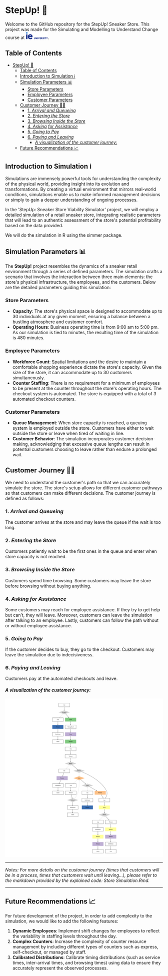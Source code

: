 # StepUp! 👟

Welcome to the GitHub repository for the StepUp! Sneaker Store. This project was made for the Simulating and Modelling to Understand Change course at  <img src='pictures/ie_university_logo.png' width='70'>.

## Table of Contents
<!-- TOC -->
* [StepUp! 👟](#stepup-)
  * [Table of Contents](#table-of-contents)
  * [Introduction to Simulation ℹ️](#introduction-to-simulation-ℹ)
  * [Simulation Parameters 📊](#simulation-parameters-)
    * [Store Parameters](#store-parameters)
    * [Employee Parameters](#employee-parameters)
    * [Customer Parameters](#customer-parameters)
  * [Customer Journey 🚶‍♂️](#customer-journey-)
    * [1. _Arrival and Queueing_](#1-arrival-and-queueing)
    * [2. _Entering the Store_](#2-entering-the-store)
    * [3. _Browsing Inside the Store_](#3-browsing-inside-the-store-)
    * [4. _Asking for Assistance_](#4-asking-for-assistance)
    * [5. _Going to Pay_](#5-going-to-pay)
    * [6. _Paying and Leaving_](#6-paying-and-leaving)
      * [_A visualization of the customer journey:_](#a-visualization-of-the-customer-journey)
  * [Future Recommendations 📈](#future-recommendations-)
<!-- TOC -->



## Introduction to Simulation ℹ️

Simulations are immensely powerful tools for understanding the complexity of the physical world, providing insight into its evolution and transformations. By creating a virtual environment that mirrors real-world conditions, simulations enable us to make informed management decisions or simply to gain a deeper understanding of ongoing processes.

In the 'StepUp: Sneaker Store Viability Simulator' project, we will employ a detailed simulation of a retail sneaker store, integrating realistic parameters that will lead to an authentic assessment of the store's potential profitability based on the data provided.

We will do the simulation in R using the simmer package. 


## Simulation Parameters 📊
The __StepUp!__ project resembles the dynamics of a sneaker retail environment through a series of defined parameters. The simulation crafts a scenario that involves the interaction between three main elements: the store's physical infrastructure, the employees, and the customers. Below are the detailed parameters guiding this simulation:

### Store Parameters
* **Capacity**: The store's physical space is designed to accommodate up to 30 individuals at any given moment, ensuring a balance between a bustling atmosphere and customer comfort. 
* **Operating Hours**: Business operating time is from 9:00 am to 5:00 pm. As our simulation is tied to minutes, the resulting time of the simulation is 480 minutes.

### Employee Parameters

* **Workforce Count**: Spatial limitations and the desire to maintain a comfortable shopping experience dictate the store's capacity. Given the size of the store, it can accommodate up to 30 customers simultaneously.
* **Counter Staffing**: There is no requirement for a minimum of employees to be present at the counter throughout the store's operating hours. The checkout system is automated. The store is equipped with a total of 3 automated checkout counters.

### Customer Parameters
* **Queue Management**: When store capacity is reached, a queuing system is employed outside the store. Customers have either to wait outside the store or leave when tired of waiting in line. 
* **Customer Behavior**: The simulation incorporates customer decision-making, acknowledging that excessive queue lengths can result in potential customers choosing to leave rather than endure a prolonged wait.


## Customer Journey 🚶‍♂️
We need to understand the customer's path so that we can accurately simulate the store. The store's setup allows for different customer pathways so that customers can make different decisions. The customer journey is defined as follows:

### 1. _Arrival and Queueing_
The customer arrives at the store and may leave the queue if the wait is too long.
### 2. _Entering the Store_
Customers patiently wait to be the first ones in the queue and enter when store capacity is not reached.
### 3. _Browsing Inside the Store_ 
Customers spend time browsing. Some customers may leave the store before browsing without buying anything.
### 4. _Asking for Assistance_
Some customers may reach for employee assistance. If they try to get help but can’t, they will leave. Moreover, customers can leave the simulation after talking to an employee. Lastly, customers can follow the path without or without employee assistance. 
### 5. _Going to Pay_
If the customer decides to buy, they go to the checkout. Customers may leave the simulation due to indecisiveness. 
### 6. _Paying and Leaving_
Customers pay at the automated checkouts and leave.

#### _A visualization of the customer journey:_
![Customer Flow](pictures/Customer_Flow.png)

---
_Notes: For more details on the customer journey (times that customers will be in a process, times that customers wait until leaving…), please refer to the markdown provided by the explained code: Store Simulation.Rmd._
___

## Future Recommendations 📈
For future development of the project, in order to add complexity to the simulation, we would like to add the following features:
1. **Dynamic Employees**: Implement shift changes for employees to reflect the variability in staffing levels throughout the day.
2. **Complex Counters**: Increase the complexity of counter resource management by including different types of counters such as express, self-checkout, or managed by staff.
3. **Calibrated Distributions**: Calibrate timing distributions (such as service times, inter-arrival times, and browsing times) using data to ensure they accurately represent the observed processes.
